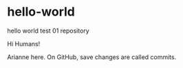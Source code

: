 # hello-world
hello world test 01 repository 

Hi Humans!

Arianne here.
On GitHub, save changes are called commits.
